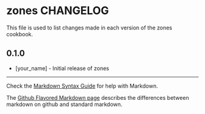 zones CHANGELOG
===============

This file is used to list changes made in each version of the zones cookbook.

0.1.0
-----
- [your_name] - Initial release of zones

- - -
Check the [Markdown Syntax Guide](http://daringfireball.net/projects/markdown/syntax) for help with Markdown.

The [Github Flavored Markdown page](http://github.github.com/github-flavored-markdown/) describes the differences between markdown on github and standard markdown.
